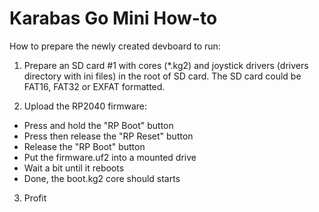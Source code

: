 # Karabas Go Mini How-to

How to prepare the newly created devboard to run:

1. Prepare an SD card #1 with cores (*.kg2) and joystick drivers (drivers directory with ini files) in the root of SD card. The SD card could be FAT16, FAT32 or EXFAT formatted.

2. Upload the RP2040 firmware:

- Press and hold the "RP Boot" button
- Press then release the "RP Reset" button
- Release the "RP Boot" button
- Put the firmware.uf2 into a mounted drive
- Wait a bit until it reboots
- Done, the boot.kg2 core should starts

3. Profit

